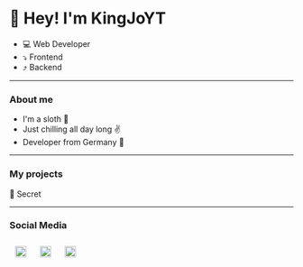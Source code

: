 # 👋 Hey! I'm KingJoYT
- 💻 Web Developer
- ⤵ Frontend
- ⤴ Backend

---
### About me
- I'm a sloth 🦥
- Just chilling all day long ✌
- Developer from Germany 📌

---
### My projects
🤫 Secret

---
### Social Media
[<img src="https://discord.com/assets/3437c10597c1526c3dbd98c737c2bcae.svg" alt="Discord Logo" style="width: 20px; height: 20px; padding: 10px;">](https://discord.com/users/436555443641384961)
[<img src="https://cdn-icons-png.flaticon.com/512/1384/1384060.png" alt="YouTube Logo" style="width: 20px; height: 20px; padding: 10px;">](https://www.youtube.com/channel/UCLNtpHjXuNtIrVjLOM3VgLQ)
[<img src="https://cdn-icons-png.flaticon.com/512/2111/2111668.png" alt="Twitch Logo" style="width: 20px; height: 20px; padding: 10px;">](https://www.twitch.tv/kingjo_yt)